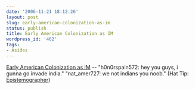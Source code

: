 ```yaml
---
date: '2006-11-21 18:12:26'
layout: post
slug: early-american-colonization-as-im
status: publish
title: Early American Colonization as IM
wordpress_id: '462'
tags:
- Asides
---
```


[Early American Colonization as IM](http://www.isowantone.com/historychat.txt) -- "h0n0rspain572: hey you guys, i gunna go invade india." "nat_amer727: we not indians you noob." (Hat Tip: [Epistemographer](http://epistemographer.com))
